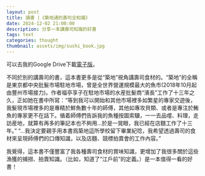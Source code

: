 ```yaml
---
layout: post
title: 讀書 |《築地通的壽司全知識》
date: 2024-12-02 21:00:00
description: 分享一本講壽司知識的好書
tags: text
categories: thought
thumbnail: assets/img/sushi_book.jpg
---
```


可以去我的Google Drive下載[電子版](https://drive.google.com/file/d/1S8OliLw8RWXpDhGkISlgYz8umdAq0ola/view?usp=drive_link)。

不同於別的講壽司的書，這本書更多是從“築地”視角講壽司食材的。“築地”的全稱是東京都中央批髮市場駐地市場，曾是全世界營運規模最大的魚市(2018年10月起由豐州市場接力)。作者福亭享子在駐地市場的水産批髮商“濱長”工作了十三年之久，正如她在書中所冩：“等到我可以開始和其他市場裡多如繁星的專家交遊後，我髮現市場裡多的是專精於鮮魚數十年的師傅，其他如專攻貝類、或者是專注於鮪魚的專家更不在話下。循着師傅們告訴我的魚種按圖索驥，一一去品嚐、料理，走訪産地，就算有再多的筆記本也不夠用...於是一晃眼，我已經在店麵工作了十三年。” “...我決定要親手用本書爲築地這所學校留下畢業紀唸，我希望透過壽司的食材來呈現師傅們的口傳知識，以及店麵、競標拍賣會的工作內容。”

我覺得，這本書不僅豐富了我各種壽司食材的賞味知識，更增加了我很多關於這些漁獲的捕撈、拍賣知識。（比如，知道了“江戶前”的定義。）是一本值得一看的好書！
